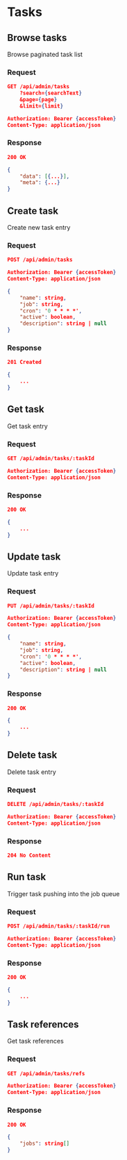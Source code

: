 # Tasks

## Browse tasks

Browse paginated task list

### Request

```json
GET /api/admin/tasks
    ?search={searchText}
    &page={page}
    &limit={limit}

Authorization: Bearer {accessToken}
Content-Type: application/json
```

### Response

```json
200 OK

{
    "data": [{...}],
    "meta": {...}
}
```

## Create task

Create new task entry

### Request

```json
POST /api/admin/tasks

Authorization: Bearer {accessToken}
Content-Type: application/json

{
    "name": string,
    "job": string,
    "cron": '0 * * * *',
    "active": boolean,
    "description": string | null
}
```

### Response

```json
201 Created

{
    ...
}
```

## Get task

Get task entry

### Request

```json
GET /api/admin/tasks/:taskId

Authorization: Bearer {accessToken}
Content-Type: application/json
```

### Response

```json
200 OK

{
    ...
}
```

## Update task

Update task entry

### Request

```json
PUT /api/admin/tasks/:taskId

Authorization: Bearer {accessToken}
Content-Type: application/json

{
    "name": string,
    "job": string,
    "cron": '0 * * * *',
    "active": boolean,
    "description": string | null
}
```

### Response

```json
200 OK

{
    ...
}
```

## Delete task

Delete task entry

### Request

```json
DELETE /api/admin/tasks/:taskId

Authorization: Bearer {accessToken}
Content-Type: application/json
```

### Response

```json
204 No Content
```

## Run task

Trigger task pushing into the job queue

### Request

```json
POST /api/admin/tasks/:taskId/run

Authorization: Bearer {accessToken}
Content-Type: application/json
```

### Response

```json
200 OK

{
    ...
}
```

## Task references

Get task references

### Request

```json
GET /api/admin/tasks/refs

Authorization: Bearer {accessToken}
Content-Type: application/json
```

### Response

```json
200 OK

{
    "jobs": string[]
}
```

